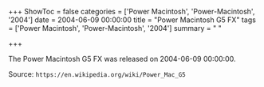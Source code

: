 +++
ShowToc = false
categories = ['Power Macintosh', 'Power-Macintosh', '2004']
date = 2004-06-09 00:00:00
title = "Power Macintosh G5 FX"
tags = ['Power Macintosh', 'Power-Macintosh', '2004']
summary = " "

+++

The Power Macintosh G5 FX was released on 2004-06-09 00:00:00.

Source: `https://en.wikipedia.org/wiki/Power_Mac_G5`


